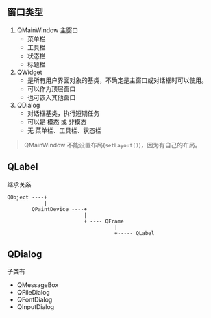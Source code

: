 

## 窗口类型

1. QMainWindow 主窗口
    + 菜单栏
    + 工具栏
    + 状态栏
    + 标题栏
2. QWidget
    + 是所有用户界面对象的基类，不确定是主窗口或对话框时可以使用。
    + 可以作为顶层窗口
    + 也可嵌入其他窗口
3. QDialog 
    + 对话框基类，执行短期任务
    + 可以是 模态 或 非模态
    + 无 菜单栏、工具栏、状态栏


>QMainWindow 不能设置布局(`setLayout()`)，因为有自己的布局。


## QLabel

继承关系

```
QObject ----+
            |
        QPaintDevice ----+
                         |
                         + ---- QFrame
                                   |
                                   +----- QLabel
```

## QDialog

子类有

+ QMessageBox
+ QFileDialog
+ QFontDialog
+ QInputDialog



